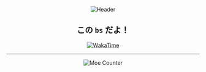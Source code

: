 <div align="center">

![Header](https://i0.hdslb.com/bfs/new_dyn/0d006018038c5b93c92d7954d2f9e5bd6823116.jpg)

## この `bs` だよ！

[![WakaTime](https://wakatime.com/badge/user/b1ea68ff-35ad-48d6-aa5a-c0f1dfad4018.svg?style=flat-square)](https://wakatime.com/@bsdayo)

---

![Moe Counter](https://count.getloli.com/get/@bsdayo?theme=rule34)

</div>
